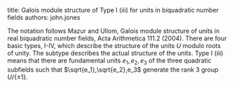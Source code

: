 title: Galois module structure of Type I (iii) for units in biquadratic number fields
authors:
    john.jones

The notation follows Mazur and Ullom, Galois module structure of units in real biquadratic number fields, Acta Arithmetica 111.2 (2004). There are four basic types, I-IV, which describe the structure of the units $U$ modulo roots of unity. The subtype describes the actual structure of the units. Type I (iii) means that there are fundamental units $e_1,e_2,e_3$ of the three quadratic subfields such that $\sqrt{e_1},\sqrt{e_2},e_3$ generate the rank 3 group $U/\{\pm 1\}$.
